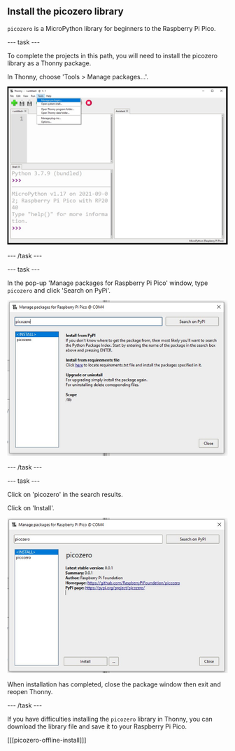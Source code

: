 ## Install the picozero library

`picozero` is a MicroPython library for beginners to the Raspberry Pi Pico. 

--- task ---

To complete the projects in this path, you will need to install the picozero library as a Thonny package.

In Thonny, choose 'Tools > Manage packages...'.

![The Thonny Tools menu with Manage packages highlighted.](images/thonny-manage-packages.jpg)

--- /task ---

--- task ---

In the pop-up 'Manage packages for Raspberry Pi Pico' window, type `picozero` and click 'Search on PyPi'.

![Thonny plugins search results showing picozero.](images/thonny-packages-picozero.jpg)

--- /task ---

--- task ---

Click on 'picozero' in the search results. 

Click on 'Install'.

![The picozero information with 'Install' button highlighted.](images/thonny-install-package.jpg)

When installation has completed, close the package window then exit and reopen Thonny.

--- /task ---

If you have difficulties installing the `picozero` library in Thonny, you can download the library file and save it to your Raspberry Pi Pico. 

[[[picozero-offline-install]]]

